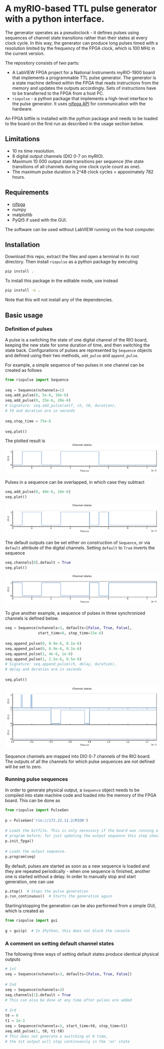 # A myRIO-based TTL pulse generator with a python interface.

The generator operates as a pseudoclock - it defines pulses using sequences of channel state transitions rather than their states at every clock cycle. In this way, the generator can produce long pulses timed with a resolution limited by the frequency of the FPGA clock, which is 100 MHz in the current version. 

The repository consists of two parts: 
 * A LabVIEW FPGA project for a National Instruments myRIO-1900 board that implements a programmable TTL pulse generator. The generator is a state machine defined within the FPGA that reads instructions from the memory and updates the outputs accordingly. Sets of instructions have to be transferred to the FPGA from a host PC.
 * `riopulse` - a python package that implements a high-level interface to the pulse generator. It uses [nifpga API](https://nifpga-python.readthedocs.io/) for communication with the hardware.
 
An FPGA bitfile is installed with the python package and needs to be loaded to the board on the first run as described in the usage section below. 

## Limitations
* 10 ns time resolution.
* 8 digital output channels (DIO 0-7 on myRIO).
* Maximum 10 000 output state transitions per sequence (the state transitions of all channels during one clock cycle count as one).
* The maximum pulse duration is 2^48 clock cycles = appoximately 782 hours.

## Requirements
* [nifpga](https://nifpga-python.readthedocs.io/) 
* numpy
* matplotlib
* PyQt5 if used with the GUI.

The software can be used without LabVIEW running on the host computer. 

## Installation
Download this repo, extract the files and open a terminal in its root directory. Then install `riopulse` as a python package by executing

```bash
pip install .
```

To install this package in the editable mode, use instead

```bash
pip install -e .
```
Note that this will not install any of the dependencies.

## Basic usage

### Definition of pulses

A pulse is a switching the state of one digital channel of the RIO board, keeping the new state for some duration of time, and then switching the state back. Configurations of pulses are represented by `Sequence` objects and defined using their two methods, `add_pulse` and `append_pulse`.

For example, a simple sequence of two pulses in one channel can be created as follows 
```python
from riopulse import Sequence

seq = Sequence(nchannels=1)
seq.add_pulse(0, 5e-6, 10e-6)
seq.add_pulse(0, 25e-6, 20e-6)
# Signature: seq.add_pulse(self, ch, t0, duration),
# t0 and duration are in seconds

seq.stop_time = 75e-6

seq.plot()
```
The plotted result is
![seq1ch1](doc/sequence_1ch.png)

Pulses in a sequence can be overlapped, in which case they subtract
```python
seq.add_pulse(0, 40e-6, 10e-6)
seq.plot()
```
![seq1ch2](doc/sequence_1ch_2.png)

The default outputs can be set either on construction of `Sequence`, or via `default` attribute of the digital channels. Setting `default` to `True` inverts the sequence
```python
seq.channels[0].default = True
seq.plot()
```
![seq1ch3](doc/sequence_1ch_3.png)

To give another example, a sequence of pulses in three synchronized channels is defined below.
```python
seq = Sequence(nchannels=3, defaults=[False, True, False],
               start_time=0, stop_time=15e-6)

seq.append_pulse(0, 0.9e-6, 0.1e-6)
seq.append_pulse(0, 0.9e-6, 0.1e-6)
seq.append_pulse(1, 4e-6, 1e-6)
seq.append_pulse(1, 2.5e-6, 0.5e-6)
# Signature: seq.append_pulse(ch, delay, duration), 
# delay and duration are in seconds

seq.plot()
```
![seq3ch](doc/sequence_3ch.png)

Sequence channels are mapped into DIO 0-7 channels of the RIO board. The outputs of all the channels for which pulse sequences are not defined will be set to zero.

### Running pulse sequences

In order to generate physical output, a `Sequence` object needs to be compiled into state machine code and loaded into the memory of the FPGA board. This can be done as

```python
from riopulse import PulseGen

p = PulseGen('rio://172.22.11.2/RIO0')

# Loads the bitfile. This is only necessary if the board was running a different
# program before; for just updating the output sequence this step should be skipped.
p.init_fpga()

# Loads the output sequence.
p.program(seq)
```

By default, pulses are started as soon as a new sequence is loaded and they are repeated periodically - when one sequence is finished, another one is started without a delay. In order to manually stop and start generation, one can use

```python
p.stop()  # Stops the pulse generation
p.run_continuous()  # Starts the generation again
```

Starting/stopping the generation can be also performed from a simple GUI, which is created as

```python
from riopulse import gui

g = gui(p)  # In IPython, this does not block the console
```

### A comment on setting default channel states
The following three ways of setting default states produce identical physical outputs
```python
# 1st
seq = Sequence(nchannels=3, defaults=[False, True, False])

# 2nd
seq = Sequence(nchannels=3)
seq.channels[1].default = True  
# This can also be done at any time after pulses are added 

# 3rd
t0 = 0
t1 = 2e-3
seq = Sequence(nchannels=3, start_time=t0, stop_time=t1)
seq.add_pulse(1, t0, t1-t0)  
# This does not generate a switching at 0 time, 
# the 1st output will stay continuously in the 'on' state
```


